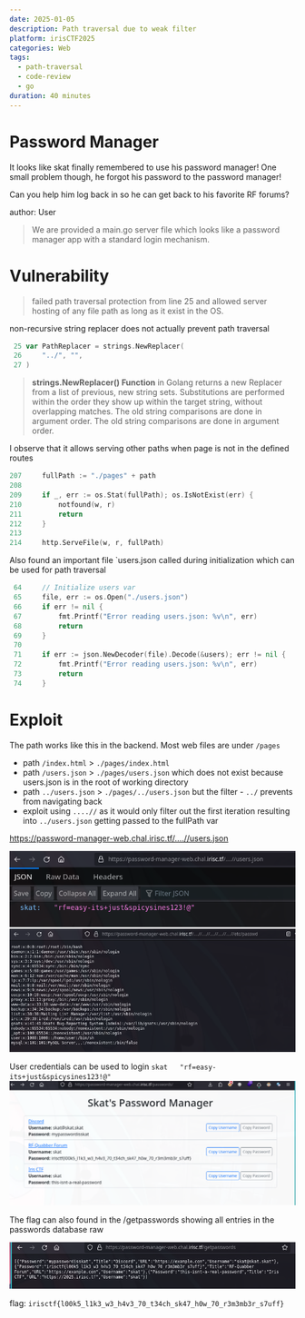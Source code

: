 ```yaml
---
date: 2025-01-05
description: Path traversal due to weak filter
platform: irisCTF2025
categories: Web
tags:
  - path-traversal
  - code-review
  - go
duration: 40 minutes
---
```

# Password Manager
It looks like skat finally remembered to use his password manager! One small problem though, he forgot his password to the password manager!

Can you help him log back in so he can get back to his favorite RF forums?

author: User
> We are provided a main.go server file which looks like a password manager app with a standard login mechanism. 


# Vulnerability
> failed path traversal protection from line 25 and allowed server hosting of any file path as long as it exist in the OS. 

non-recursive string replacer does not actually prevent path traversal 
```go
 25 var PathReplacer = strings.NewReplacer(
 26     "../", "",
 27 )
```
>**strings.NewReplacer() Function** in Golang returns a new Replacer from a list of previous, new string sets. Substitutions are performed within the order they show up within the target string, without overlapping matches. The old string comparisons are done in argument order. The old string comparisons are done in argument order.

I observe that it allows serving other paths when page is not in the defined routes
```go
207     fullPath := "./pages" + path
208 
209     if _, err := os.Stat(fullPath); os.IsNotExist(err) {
210         notfound(w, r)
211         return
212     }
213 
214     http.ServeFile(w, r, fullPath)
```

Also found an important file `users.json called during initialization which can be used for path traversal
```go
 64     // Initialize users var
 65     file, err := os.Open("./users.json")
 66     if err != nil {
 67         fmt.Printf("Error reading users.json: %v\n", err)
 68         return
 69     }
 70 
 71     if err := json.NewDecoder(file).Decode(&users); err != nil {
 72         fmt.Printf("Error reading users.json: %v\n", err)
 73         return
 74     }
```

# Exploit
The path works like this in the backend. Most web files are under `/pages` 
- path `/index.html` > `./pages/index.html`
- path `/users.json` > `./pages/users.json` which does not exist because users.json is in the root of working directory
- path `../users.json` > `./pages/../users.json` but the filter - `../` prevents from navigating back
- exploit using `....//` as it would only filter out the first iteration resulting into `../users.json` getting passed to the fullPath var

https://password-manager-web.chal.irisc.tf/....//users.json

![](images/users-json.png)
![](images/etcpasswd.png)


User credentials can be used to login
`skat	"rf=easy-its+just&spicysines123!@"`
![](images/logged-in.png)

The flag can also found in the /getpasswords showing all entries in the passwords database raw

![](images/get-passwords.png)

flag:  `irisctf{l00k5_l1k3_w3_h4v3_70_t34ch_sk47_h0w_70_r3m3mb3r_s7uff}`